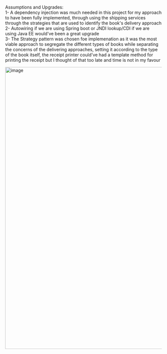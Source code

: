 Assumptions and Upgrades:  
1- A dependency injection was much needed in this project for my approach to have been fully implemented, through using the shipping services through the strategies that are used to identify the book's delivery approach  
2- Autowiring if we are using Spring boot or JNDI lookup/CDI if we are using Java EE would've been a great upgrade  
3- The Strategy pattern was chosen foe implemenation as it was the most viable approach to segregate the different types of books while separating the concerns of the delivering approaches, setting it 
according to the type of the book itself, the receipt printer could've had a template method for printing the receipt but I thought of that too late and time is not in my favour  
  
<img width="1665" height="906" alt="image" src="https://github.com/user-attachments/assets/8444421a-fe59-47fa-a67c-00b572d6f081" />
